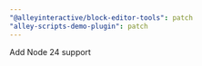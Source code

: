 ```yaml
---
"@alleyinteractive/block-editor-tools": patch
"alley-scripts-demo-plugin": patch
---
```


Add Node 24 support
